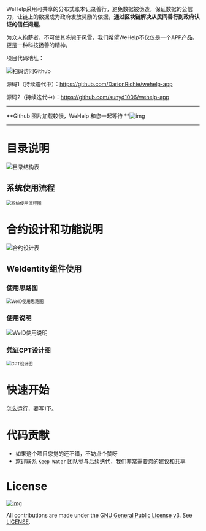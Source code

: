 WeHelp采用可共享的分布式账本记录善行，避免数据被伪造，保证数据的公信力，让链上的数据成为政府发放奖励的依据，**通过区块链解决从民间善行到政府认证的信任问题**。

为众人抱薪者，不可使其冻毙于风雪，我们希望WeHelp不仅仅是一个APP产品，更是一种科技扬善的精神。



项目代码地址：

<img src="https://github.com/sunyd1006/wehelp-app/blob/master/Pic/github_link.png" alt="扫码访问Github"  />

源码1（持续迭代中）：https://github.com/DarionRichie/wehelp-app

源码2（持续迭代中）：https://github.com/sunyd1006/wehelp-app



------

**Github 图片加载较慢，WeHelp 和您一起等待 **<img src="./Pic/simle.png" alt="img"  />

------



# 目录说明

<img src="./Pic/doc_dis.png" alt="目录结构表"  />

## 系统使用流程

<img src="./Pic/process.png" alt="系统使用流程图" style="zoom:80%;" />



# 合约设计和功能说明

<img src="./Pic/smart_dis.png" alt="合约设计表"  />



## WeIdentity组件使用

### 使用思路图

<img src="./Pic/weid_process.png" alt="WeID使用思路图" style="zoom:80%;" />



### 使用说明

<img src="./Pic/weid_why_to_use.png" alt="WeID使用说明"  />

### 凭证CPT设计图

<img src="./Pic/cpt.png" alt="CPT设计图" style="zoom:80%;" />

# 快速开始

怎么运行，要写1下。



# 代码贡献

- 如果这个项目您觉的还不错，不妨点个赞呀
- 欢迎联系 `Keep Water` 团队参与后续迭代，我们非常需要您的建议和共享



# License

[![img](https://camo.githubusercontent.com/79110cc851844b4439d1589c0387daabfca8615c/68747470733a2f2f696d672e736869656c64732e696f2f6769746875622f6c6963656e73652f464953434f2d42434f532f464953434f2d42434f532e737667)](https://github.com/FISCO-BCOS/FISCO-BCOS/blob/master/LICENSE)

All contributions are made under the [GNU General Public License v3](https://www.gnu.org/licenses/gpl-3.0.en.html). See [LICENSE](https://github.com/FISCO-BCOS/FISCO-BCOS/blob/master/LICENSE).